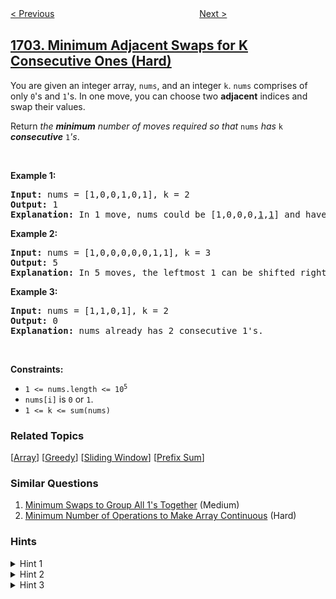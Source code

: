 <!--|This file generated by command(leetcode description); DO NOT EDIT.    |-->
<!--+----------------------------------------------------------------------+-->
<!--|@author    openset <openset.wang@gmail.com>                           |-->
<!--|@link      https://github.com/openset                                 |-->
<!--|@home      https://github.com/openset/leetcode                        |-->
<!--+----------------------------------------------------------------------+-->

[< Previous](../maximum-binary-string-after-change "Maximum Binary String After Change")
　　　　　　　　　　　　　　　　
[Next >](../determine-if-string-halves-are-alike "Determine if String Halves Are Alike")

## [1703. Minimum Adjacent Swaps for K Consecutive Ones (Hard)](https://leetcode.com/problems/minimum-adjacent-swaps-for-k-consecutive-ones "得到连续 K 个 1 的最少相邻交换次数")

<p>You are given an integer array, <code>nums</code>, and an integer <code>k</code>. <code>nums</code> comprises of only <code>0</code>&#39;s and <code>1</code>&#39;s. In one move, you can choose two <strong>adjacent</strong> indices and swap their values.</p>

<p>Return <em>the <strong>minimum</strong> number of moves required so that </em><code>nums</code><em> has </em><code>k</code><em> <strong>consecutive</strong> </em><code>1</code><em>&#39;s</em>.</p>

<p>&nbsp;</p>
<p><strong>Example 1:</strong></p>

<pre>
<strong>Input:</strong> nums = [1,0,0,1,0,1], k = 2
<strong>Output:</strong> 1
<strong>Explanation:</strong> In 1 move, nums could be [1,0,0,0,<u>1</u>,<u>1</u>] and have 2 consecutive 1&#39;s.
</pre>

<p><strong>Example 2:</strong></p>

<pre>
<strong>Input:</strong> nums = [1,0,0,0,0,0,1,1], k = 3
<strong>Output:</strong> 5
<strong>Explanation:</strong> In 5 moves, the leftmost 1 can be shifted right until nums = [0,0,0,0,0,<u>1</u>,<u>1</u>,<u>1</u>].
</pre>

<p><strong>Example 3:</strong></p>

<pre>
<strong>Input:</strong> nums = [1,1,0,1], k = 2
<strong>Output:</strong> 0
<strong>Explanation:</strong> nums already has 2 consecutive 1&#39;s.
</pre>

<p>&nbsp;</p>
<p><strong>Constraints:</strong></p>

<ul>
	<li><code>1 &lt;= nums.length &lt;= 10<sup>5</sup></code></li>
	<li><code>nums[i]</code> is <code>0</code> or <code>1</code>.</li>
	<li><code>1 &lt;= k &lt;= sum(nums)</code></li>
</ul>

### Related Topics
  [[Array](../../tag/array/README.md)]
  [[Greedy](../../tag/greedy/README.md)]
  [[Sliding Window](../../tag/sliding-window/README.md)]
  [[Prefix Sum](../../tag/prefix-sum/README.md)]

### Similar Questions
  1. [Minimum Swaps to Group All 1's Together](../minimum-swaps-to-group-all-1s-together) (Medium)
  1. [Minimum Number of Operations to Make Array Continuous](../minimum-number-of-operations-to-make-array-continuous) (Hard)

### Hints
<details>
<summary>Hint 1</summary>
Choose k 1s and determine how many steps are required to move them into 1 group.
</details>

<details>
<summary>Hint 2</summary>
Maintain a sliding window of k 1s, and maintain the steps required to group them.
</details>

<details>
<summary>Hint 3</summary>
When you slide the window across, should you move the group to the right? Once you move the group to the right, it will never need to slide to the left again.
</details>
